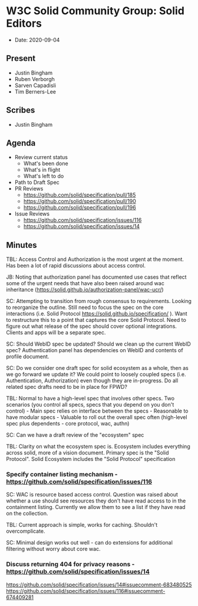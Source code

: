 # W3C Solid Community Group: Solid Editors

* Date: 2020-09-04

## Present

- Justin Bingham
- Ruben Verborgh
- Sarven Capadisli
- Tim Berners-Lee

## Scribes

- Justin Bingham

## Agenda

- Review current status
    - What's been done
    - What's in flight
    - What's left to do
- Path to Draft Spec
- PR Reviews
    - https://github.com/solid/specification/pull/185
    - https://github.com/solid/specification/pull/190
    - https://github.com/solid/specification/pull/196
- Issue Reviews
    - https://github.com/solid/specification/issues/116
    - https://github.com/solid/specification/issues/14

## Minutes

TBL: Access Control and Authorization is the most urgent at the moment. Has been a lot of rapid discussions about access control.

JB: Noting that authorization panel has documented use cases that reflect some of the urgent needs that have also been raised around wac inheritance (https://solid.github.io/authorization-panel/wac-ucr/)

SC: Attempting to transition from rough consensus to requirements. Looking to reorganize the outline. Still need to focus the spec on the core interactions (i.e. Solid Protocol https://solid.github.io/specification/ ). Want to restructure this to a point that captures the core Solid Protocol. Need to figure out what release of the spec should cover optional integrations. Clients and apps will be a separate spec.

SC: Should WebID spec be updated? Should we clean up the current WebID spec? Authentication panel has dependencies on WebID and contents of profile document.

SC: Do we consider one draft spec for solid ecosystem as a whole, then as we go forward we update it? We could point to loosely coupled specs (i.e. Authentication, Authorization) even though they are in-progress. Do all related spec drafts need to be in place for FPWD?

TBL: Normal to have a high-level spec that involves other specs. Two scenarios (you control all specs, specs that you depend on you don't control)
    - Main spec relies on interface between the specs
    - Reasonable to have modular specs
    - Valuable to roll out the overall spec often (high-level spec plus dependents - core protocol, wac, authn)
    
SC: Can we have a draft review of the "ecosystem" spec

TBL: Clarity on what the ecosystem spec is. Ecosystem includes everything across solid, more of a vision document. Primary spec is the "Solid Protocol". Solid Ecosystem includes the "Solid Protocol" specification

### Specify container listing mechanism - https://github.com/solid/specification/issues/116

SC: WAC is resource based access control. Question was raised about whether a use should see resources they don't have read access to in the containment listing. Currently we allow them to see a list if they have read on the collection.

TBL: Current approach is simple, works for caching. Shouldn't overcomplicate.

SC: Minimal design works out well - can do extensions for additional filtering without worry about core wac.

### Discuss returning 404 for privacy reasons - https://github.com/solid/specification/issues/14

https://github.com/solid/specification/issues/14#issuecomment-683480525
https://github.com/solid/specification/issues/116#issuecomment-674409281


